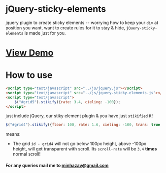 jQuery-sticky-elements
======================

jquery plugin to create sticky elements -- worrying how to keep your `div` 
at position you want, want to create rules for it to stay & hide, `jQuery-sticky-elements` is 
made just for you.

[View Demo](http://cistoner.org/sample/sticky-elements/)
=============

How to use
=============
```html
<script type="text/javascript" src="../js/jquery.js"></script>
<script type="text/javascript" src="../js/jquery.sticky.elements.js"></script>
<script type="text/javascript">
	$("#grid5").stikify({rate: 3.4, cieling: -100});
</script>
```

just include jQuery, our stiky element plugin & you have just `stikified` it!


```js
$("#grid4").stikify({floor: 100, rate: 1.6, cieling: -100, trans: true, rate: 3.4});
```
means:
 - The grid `id - grid4` will not go below 100px height, above -100px height, will get transparent with scroll. Its `scroll-rate` will be `3.4` **times** normal scroll!
 
#### For any queries mail me to minhazav@gmail.com
